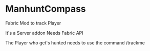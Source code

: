 # ManhuntCompass
Fabric Mod to track Player

It's a Server addon
Needs Fabric API

The Player who get's hunted needs to use the command /trackme
